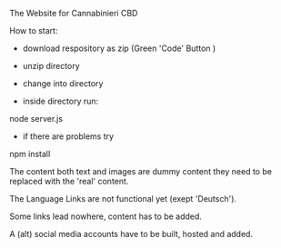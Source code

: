 
The Website for Cannabinieri CBD

How to start: 

- download respository as zip (Green 'Code' Button )

- unzip directory

- change into directory

- inside directory run:

 node server.js
 
 - if there are problems try 
 
 npm install



The content both text and images are dummy content they need to be replaced with the 'real' content.

The Language Links are not functional yet (exept 'Deutsch').

Some links lead nowhere, content has to be added. 

A (alt) social media accounts have to be built, hosted and added.
